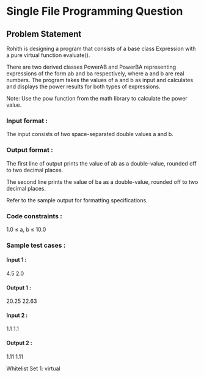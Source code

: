 # Single File Programming Question

## Problem Statement

Rohith is designing a program that consists of a base class Expression with a pure virtual function evaluate().

There are two derived classes PowerAB and PowerBA representing expressions of the form ab and ba respectively, where a and b are real numbers. The program takes the values of a and b as input and calculates and displays the power results for both types of expressions.

Note: Use the pow function from the math library to calculate the power value.

### Input format :

The input consists of two space-separated double values a and b.

### Output format :

The first line of output prints the value of ab as a double-value, rounded off to two decimal places.

The second line prints the value of ba as a double-value, rounded off to two decimal places.

Refer to the sample output for formatting specifications.

### Code constraints :

1.0 ≤ a, b ≤ 10.0

### Sample test cases :

#### Input 1 :

4.5 2.0

#### Output 1 :

20.25
22.63

#### Input 2 :

1.1 1.1

#### Output 2 :

1.11
1.11

Whitelist
Set 1:
virtual
